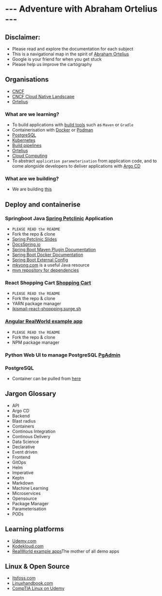 # --- Adventure with Abraham Ortelius ---

## Disclaimer:
- Please read and explore the documentation for each subject
- This is a navigational map in the spirit of [Abraham Ortelius](https://en.wikipedia.org/wiki/Abraham_Ortelius)
- Google is your friend for when you get stuck
- Please help us improve the cartography

## Organisations
- [CNCF](https://www.cncf.io/)
- [CNCF Cloud Native Landscape](https://landscape.cncf.io/)
- [Ortelius](https://ortelius.io/)

### What are we learning?
- To build applications with [build tools](https://www.plutora.com/ci-cd-tools/software-build-tools) such as `Maven` or `Gradle`
- Containerisation with [Docker](https://www.docker.com/) or [Podman](https://podman.io/)
- [PostgreSQL](https://www.postgresql.org/)
- [Kubernetes](https://kubernetes.io/)
- [Build pipelines](https://opensource.com/article/19/4/devops-pipeline)
- [Ortelius](https://ortelius.io/)
- [Cloud Computing](https://www.zdnet.com/article/what-is-cloud-computing-everything-you-need-to-know-about-the-cloud/)
- To abstract `application parameterisation` from application code, and to come alongside developers to deliver applications with [Argo CD](https://argo-cd.readthedocs.io/en/stable/user-guide/parameters/)

### What are we building?
- We are building [this](https://filedn.eu/lJEPcSQWQQPRsWJKijxnXCQ/ortelius/gitops/01-ci-dev-ortelius-cloudnative-architecture-poc.html)

## Deploy and containerise
### Springboot Java [Spring Petclinic](https://github.com/spring-projects/spring-petclinic) Application
- `PLEASE READ the README`
- Fork the repo & clone
- [Spring Petclinic Slides](https://speakerdeck.com/michaelisvy/spring-petclinic-sample-application)
- [DocsSpring.io](https://docs.spring.io/)
- [Spring Boot Maven Plugin Documentation](https://docs.spring.io/spring-boot/docs/current/maven-plugin/reference/htmlsingle/#goals-build-image)
- [Spring Boot Docker Documentation](https://spring.io/guides/topicals/spring-boot-docker/)
- [Spring Boot External Config](https://docs.spring.io/spring-boot/docs/current/reference/htmlsingle/#features.external-config)
- [mkyong.com](https://mkyong.com/) is a useful Java resource
- [mvn repository for dependencies](https://mvnrepository.com/)

### React Shopping Cart [Shopping Cart](https://github.com/ikismail/React-ShoppingCart)
- `PLEASE READ the README`
- Fork the repo & clone
- YARN package manager
- [ikismail-react-shoppping.surge.sh](http://ikismail-react-shopping.surge.sh/#/)

### [Angular RealWorld example app](https://github.com/gothinkster/angularjs-realworld-example-app)
- `PLEASE READ the README`
- Fork the repo & clone
- NPM package manager

### Python Web UI to manage PostgreSQL [PgAdmin](https://www.pgadmin.org/)

### PostgreSQL
- Container can be pulled from [here](https://hub.docker.com/_/postgres/)

## Jargon Glossary
- API
- Argo CD
- Backend
- Blast radius
- Containers
- Continous Integration
- Continous Delivery
- Data Science
- Declarative
- Event driven
- Frontend
- GitOps
- Helm
- Imperative
- Keptn
- Markdown
- Machine Learning
- Microservices
- Opensource
- Package Manager
- Parameterisation
- PODs

## Learning platforms
- [Udemy.com](https://udemy.com)
- [Kodekloud.com](https://kodekloud.com)
- [RealWorld example apps](https://codebase.show/projects/realworld?language=javascript)The mother of all demo apps

## Linux & Open Source
- [Itsfoss.com](https://itsfoss.com/)
- [Linuxhandbook.com](https://linuxhandbook.com/)
- [CompTIA Linux on Udemy](https://www.udemy.com/share/1076RM3@wyBekn7-PidnmF_CeNvkQeJjSzd9_9rNkxjrWFaI2hA7e6fQJEnkmWbazI66eyHT/)
